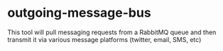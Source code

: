outgoing-message-bus
====================

This tool will pull messaging requests from a RabbitMQ queue and then transmit it via various message platforms (twitter, email, SMS, etc)